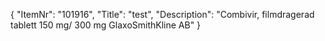 {
  "ItemNr": "101916",
  "Title": "test",
  "Description": "Combivir, filmdragerad tablett 150 mg/ 300 mg GlaxoSmithKline AB"
}